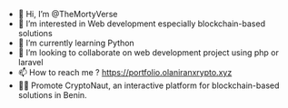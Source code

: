- 👋 Hi, I’m @TheMortyVerse
- 👀 I’m interested in Web development especially blockchain-based solutions
- 🌱 I’m currently learning Python 
- 💞️ I’m looking to collaborate on web development project using php or laravel 
- 📫 How to reach me ?  https://portfolio.olaniranxrypto.xyz
-  🐱‍🏍 Promote CryptoNaut, an interactive platform for blockchain-based solutions in Benin.
<!---
TheMortyVerse/TheMortyVerse is a ✨ special ✨ repository because its `README.md` (this file) appears on your GitHub profile.
You can click the Preview link to take a look at your changes.
--->
